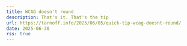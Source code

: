 ```yaml
---
title: WCAG doesn't round
description: That's it. That's the tip
url: https://tarnoff.info/2025/06/05/quick-tip-wcag-doesnt-round/
date: 2025-06-30
rss: true
---
```


